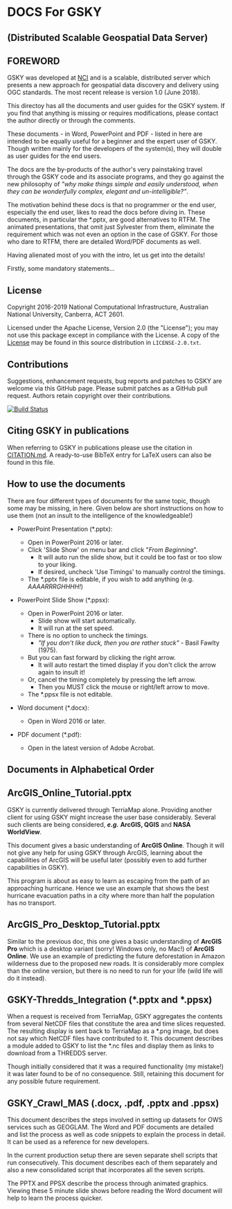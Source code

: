 DOCS For GSKY 
============================================================
(Distributed Scalable Geospatial Data Server)
---



FOREWORD
-------------

GSKY was developed at [NCI](http://nci.org.au) and is a scalable, distributed 
server which presents a new approach for geospatial data discovery and delivery 
using OGC standards. The most recent release is version 1.0 (June 2018).

This directoy has all the documents and user guides for the GSKY system. If you find that
anything is missing or requires modifications, please contact the author directly or through
the comments.

These documents - in Word, PowerPoint and PDF - listed in here are intended to 
be equally useful for a beginner and the expert user of GSKY. Though written
mainly for the developers of the system(s), they will double as user guides for the end users.

The docs are the by-products of the author's very painstaking travel 
through the GSKY code and its associate programs, and they go against the new philosophy of 
*"why make things simple and easily understood, when they can be wonderfully complex, elegant and un-intelligible?"*.

The motivation behind these docs is that no programmer or the end user, especially the end user, 
likes to read the docs before diving in. These documents, in particular the \*.pptx, are good alternatives to RTFM. 
The animated presentations, that omit just Sylvester from them, eliminate the requirement which 
was not even an option in the case of GSKY. For those who dare to RTFM, there are detailed Word/PDF documents as well.

Having alienated most of you with the intro, let us get into the details! 

Firstly, some mandatory statements...

License
-------

Copyright 2016-2019 National Computational Infrastructure, Australian National University, Canberra, ACT 2601.

Licensed under the Apache License, Version 2.0 (the "License"); you
may not use this package except in compliance with the License.  A
copy of the [License](http://www.apache.org/licenses/LICENSE-2.0) may
be found in this source distribution in `LICENSE-2.0.txt`.

Contributions
-------------

Suggestions, enhancement requests, bug reports and patches to GSKY are
welcome via this GitHub page. Please submit patches as a GitHub pull
request. Authors retain copyright over their contributions.

[![Build Status](https://travis-ci.org/nci/gsky.svg?branch=master)](https://github.com/asivapra/gsky)

Citing GSKY in publications
---------------------------

When referring to GSKY in publications please use the citation in
[CITATION.md](CITATION.md).  A ready-to-use BibTeX entry for LaTeX
users can also be found in this file.

How to use the documents
----------------------
There are four different types of documents for the same topic, though some may be missing, in here. 
Given below are short instructions on how to use them (not an insult to the intelligence of the knowledgeable!)

- PowerPoint Presentation (\*.pptx):
	- Open in PowerPoint 2016 or later.
	- Click 'Slide Show' on menu bar and click "*From Beginning*".
		- It will auto run the slide show, but it could be too fast or too slow to your liking.
		- If desired, uncheck 'Use Timings' to manually control the timings.
	- The \*.pptx file is editable, if you wish to add anything (e.g. *AAAARRRGHHHH!*)

- PowerPoint Slide Show (\*.ppsx):
	- Open in PowerPoint 2016 or later. 
		- Slide show will start automatically.
		- It will run at the set speed.
	- There is no option to uncheck the timings. 
		- *"If you don't like duck, then you are rather stuck"* - Basil Fawlty (1975).
	- But you can fast forward by clicking the right arrow.
		- It will auto restart the timed display if you don't click the arrow again to insult it!
	- Or, cancel the timing completely by pressing the left arrow.
		- Then you MUST click the mouse or right/left arrow to move.
	- The \*.ppsx file is not editable.

- Word document (\*.docx):
	- Open in Word 2016 or later.

- PDF document (\*.pdf):
	- Open in the latest version of Adobe Acrobat.

Documents in Alphabetical Order
---------------------------

ArcGIS_Online_Tutorial.pptx
---

GSKY is currently delivered through TerriaMap alone. Providing another client for using GSKY might
increase the user base considerably. Several such clients are being considered, 
***e.g.*** **ArcGIS, QGIS** and **NASA WorldView**.

This document gives a basic understanding of **ArcGIS Online**. Though it will not give
any help for using GSKY through ArcGIS, learning about the capabilities of ArcGIS will be useful later 
(possibly even to add further capabilities in GSKY). 

This program is about as easy to learn as escaping from the path of an approaching hurricane. 
Hence we use an example that shows the best hurricane evacuation paths in a city where more than half 
the population has no transport.

ArcGIS_Pro_Desktop_Tutorial.pptx
---

Similar to the previous doc, this one gives a basic understanding of **ArcGIS Pro** which is a desktop variant 
(sorry! Windows only, no Mac!) of **ArcGIS Online**. We use an example of predicting the future deforestation 
in Amazon wilderness due to the proposed new roads. It is considerably more complex than the online version, but there is 
no need to run for your life (wild life will do it instead). 

GSKY-Thredds_Integration (\*.pptx and \*.ppsx)
---

When a request is received from TerriaMap, GSKY aggregates the contents from several NetCDF files that constitute
the area and time slices requested. The resulting display is sent back to TerriaMap as a \*.png image, but does not
say which NetCDF files have contributed to it. This document describes a module added to GSKY to list the \*.nc
files and display them as links to download from a THREDDS server.

Though initially considered that it was a required functionality (my mistake!) it was later found to be of no consequence.
Still, retaining this document for any possible future requirement.

GSKY_Crawl_MAS (.docx, .pdf, .pptx and .ppsx)
---

This document describes the steps involved in setting up datasets for OWS services such as GEOGLAM. 
The Word and PDF documents are detailed and list the process as well as code snippets to explain the process in detail. 
It can be used as a reference for new developers.

In the current production setup there are seven separate shell scripts that run consecutively. This document describes
each of them separately and also a new consolidated script that incorporates all the seven scripts.

The PPTX and PPSX describe the process through animated graphics. Viewing these 5 minute slide shows before reading the 
Word document will help to learn the process quicker.




